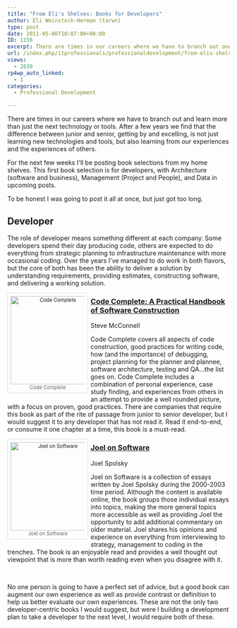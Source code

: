 ```yaml
---
title: "From Eli's Shelves: Books for Developers"
author: Eli Weinstock-Herman (tarwn)
type: post
date: 2011-05-06T10:07:00+00:00
ID: 1156
excerpt: There are times in our careers where we have to branch out and learn more than just the next technology or tools. After a few years we find that the difference between junior and senior, getting by and excelling, is not just learning new technologies and tools, but also learning from our experiences and the experiences of others.
url: /index.php/itprofessionals/professionaldevelopment/from-elis-shelves-developers/
views:
  - 2839
rp4wp_auto_linked:
  - 1
categories:
  - Professional Development

---
```

There are times in our careers where we have to branch out and learn more than just the next technology or tools. After a few years we find that the difference between junior and senior, getting by and excelling, is not just learning new technologies and tools, but also learning from our experiences and the experiences of others. 

For the next few weeks I'll be posting book selections from my home shelves. This first book selection is for developers, with Architecture (software and business), Management (Project and People), and Data in upcoming posts.

To be honest I was going to post it all at once, but just got too long.

## Developer

The role of developer means something different at each company. Some developers spend their day producing code, others are expected to do everything from strategic planning to infrastructure maintenance with more occasional coding. Over the years I've managed to do work in both flavors, but the core of both has been the ability to deliver a solution by understanding requirements, providing estimates, constructing software, and delivering a working solution.

<div style="float: left; padding: .5em; width: 170px; margin: 0em .5em .5em 0px; border: 1px solid #dddddd; color: #666666; font-size: .8em; text-align: center; position: relative;">
  <a href="http://www.amazon.com/gp/product/0735619670" title="Code Complete at Amazon"><img src="http://www.tiernok.com/_n_images/books/ccaphosc.jpg" alt="Code Complete" height="200" /></a><br /> Code Complete
</div>

### [Code Complete: A Practical Handbook of Software Construction][1]   
Steve McConnell

Code Complete covers all aspects of code construction, good practices for writing code, how (and the importance) of debugging, project planning for the planner and plannee, software architecture, testing and QA...the list goes on. Code Complete includes a combination of personal experience, case study finding, and experiences from others in an attempt to provide a well rounded picture, with a focus on proven, good practices. There are companies that require this book as part of the rite of passage from junior to senior developer, but I would suggest it to any developer that has not read it. Read it end-to-end, or consume it one chapter at a time, this book is a must-read. <br style="clear: left" />

<div style="float: left; width: 170px; padding: .5em; margin: 0em .5em .5em 0px; border: 1px solid #dddddd; color: #666666; font-size: .8em; text-align: center; position: relative;">
  <a href="http://www.amazon.com/dp/1590593898/" title="Joel on Software at Amazon"><img src="http://www.tiernok.com/_n_images/books/jos.jpg" alt="Joel on Software" height="200" /></a><br /> Joel on Software
</div>

### [Joel on Software][2]   
Joel Spolsky

Joel on Software is a collection of essays written by Joel Spolsky during the 2000-2003 time period. Although the content is available online, the book groups those individual essays into topics, making the more general topics more accessible as well as providing Joel the opportunity to add additional commentary on older material. Joel shares his opinions and experience on everything from interviewing to strategy, management to coding in the trenches. The book is an enjoyable read and provides a well thought out viewpoint that is more than worth reading even when you disagree with it.
  
<br style="clear: left" />

No one person is going to have a perfect set of advice, but a good book can augment our own experience as well as provide contrast or definition to help us better evaluate our own experiences. These are not the only two developer-centric books I would suggest, but were I building a development plan to take a developer to the next level, I would require both of these.

 [1]: http://www.amazon.com/gp/product/0735619670 "Code Complete at Amazon"
 [2]: http://www.amazon.com/dp/1590593898/ "Joel on Software at Amazon"